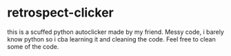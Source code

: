 # retrospect-clicker
this is a scuffed python autoclicker made by my friend. Messy code, i barely know python so i cba learning it and cleaning the code. Feel free to clean some of the code.
